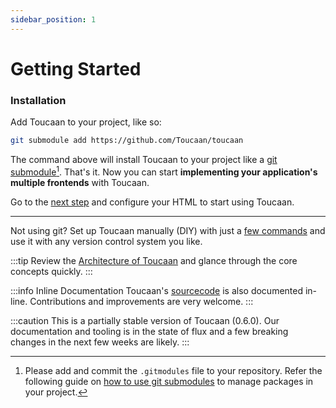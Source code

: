 ```yaml
---
sidebar_position: 1
---
```


# Getting Started

### Installation

Add Toucaan to your project, like so:

```bash title="at/your/project/root/"
git submodule add https://github.com/Toucaan/toucaan
```

The command above will install Toucaan to your project like a [git submodule](https://git-scm.com/book/en/v2/Git-Tools-Submodules)[^1]. That's it. Now you can start **implementing your application's multiple frontends** with Toucaan.

Go to the [next step](./installation) and configure your HTML to start using Toucaan.

---

Not using git? Set up Toucaan manually (DIY) with just a [few commands](./core-concepts/diy.md) and use it with any version control system you like.

:::tip 
Review the [Architecture of Toucaan](core-concepts/architecture) and glance through the core concepts quickly. 
:::

:::info Inline Documentation 
Toucaan's [sourcecode](https://github.com/Toucaan/toucaan) is also documented in-line. Contributions and improvements are very welcome. 
:::

:::caution 
This is a partially stable version of Toucaan (0.6.0). Our documentation and tooling is in the state of flux and a few breaking changes in the next few weeks are likely. 
:::

[^1]: Please add and commit the `.gitmodules` file to your repository. Refer the following guide on [how to use git submodules](https://www.toucaan.com/blog/using-git-submodule-as-package-distribution-manager) to manage packages in your project.

